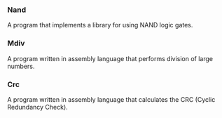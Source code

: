 ### Nand
A program that implements a library for using NAND logic gates.

### Mdiv
A program written in assembly language that performs division of large numbers.

### Crc
A program written in assembly language that calculates the CRC (Cyclic Redundancy Check).
